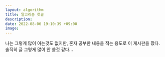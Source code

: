 ```yaml
---
layout: algorithm
title: 알고리즘 첫글
description: 
date: 2022-08-06 19:10:39 +09:00
image: 
---
```


나는 그렇게 많이 아는것도 없지만, 혼자 공부한 내용을 적는 용도로 이 게시판을 팠다.  
솔직히 글 그렇게 많이 안 쓸것 같다...